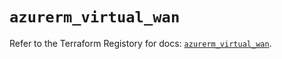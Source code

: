 # `azurerm_virtual_wan`

Refer to the Terraform Registory for docs: [`azurerm_virtual_wan`](https://registry.terraform.io/providers/hashicorp/azurerm/3.75.0/docs/resources/virtual_wan).
